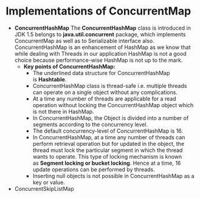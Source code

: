 # Implementations of ConcurrentMap

- **ConcurrentHashMap**
The **ConcurrentHashMap** class is introduced in JDK 1.5 belongs to **java.util.concurrent** package, which implements ConcurrentMap as well as to Serializable interface also. ConcurrentHashMap is an enhancement of HashMap as we know that while dealing with Threads in our application HashMap is not a good choice because performance-wise HashMap is not up to the mark.
    - **Key points of ConcurrentHashMap:**
        - The underlined data structure for ConcurrentHashMap is **Hashtable**.
        - ConcurrentHashMap class is thread-safe i.e. multiple threads can operate on a single object without any complications.
        - At a time any number of threads are applicable for a read operation without locking the ConcurrentHashMap object which is not there in HashMap.
        - In ConcurrentHashMap, the Object is divided into a number of segments according to the concurrency level.
        - The default concurrency-level of ConcurrentHashMap is 16.
        - In ConcurrentHashMap, at a time any number of threads can perform retrieval operation but for updated in the object, the thread must lock the particular segment in which the thread wants to operate. This type of locking mechanism is known as **Segment locking or bucket locking**. Hence at a time, 16 update operations can be performed by threads.
        - Inserting null objects is not possible in ConcurrentHashMap as a key or value.
- ConcurrentSkipListMap